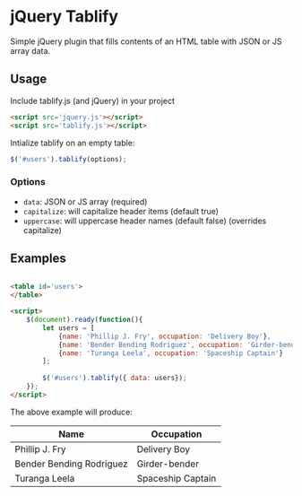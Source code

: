 # jQuery Tablify

Simple jQuery plugin that fills contents of an HTML table with JSON or JS array data. 

## Usage

Include tablify.js (and jQuery) in your project 
```html
<script src='jquery.js'></script>
<script src='tablify.js'></script>
```

Intialize tablify on an empty table:

```js
$('#users').tablify(options);
```

### Options
 - `data`: JSON or JS array (required)
 - `capitalize`: will capitalize header items (default true)
 - `uppercase`: will uppercase header names (default false) (overrides capitalize)


## Examples
```html

<table id='users'>
</table>

<script> 
    $(document).ready(function(){
        let users = [
            {name: 'Phillip J. Fry', occupation: 'Delivery Boy'}, 
            {name: 'Bender Bending Rodriguez', occupation: 'Girder-bender'}, 
            {name: 'Turanga Leela', occupation: 'Spaceship Captain'}
        ];
        
        $('#users').tablify({ data: users});
    });
</script>
```

The above example will produce:


| Name                     | Occupation        |
|--------------------------|-------------------|
| Phillip J. Fry           | Delivery Boy      |
| Bender Bending Rodriguez | Girder-bender     |
| Turanga Leela            | Spaceship Captain |


